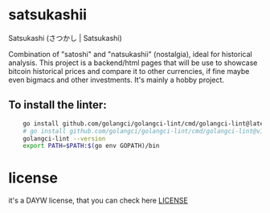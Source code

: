 # satsukashii

Satsukashi (さつかし | Satsukashi)

Combination of "satoshi" and "natsukashii" (nostalgia), ideal for historical analysis. This project is a backend/html pages that will be use to showcase bitcoin historical prices and compare it to other currencies, if fine maybe even bigmacs and other investments. It's mainly a hobby project.

##  To install the linter:

```bash
    go install github.com/golangci/golangci-lint/cmd/golangci-lint@latest
    # go install github.com/golangci/golangci-lint/cmd/golangci-lint@v1.59.0
    golangci-lint --version
    export PATH=$PATH:$(go env GOPATH)/bin
```

# license

it's a DAYW license, that you can check here [LICENSE](LICENSE)



